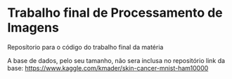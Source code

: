 <h1>Trabalho final de Processamento de Imagens</h1>

Reposítorio para o código do trabalho final da matéria

A base de dados, pelo seu tamanho, não sera inclusa no repositório
link da base: https://www.kaggle.com/kmader/skin-cancer-mnist-ham10000
